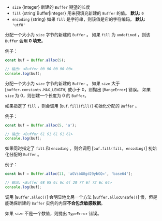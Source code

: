 <!-- YAML
added: v5.10.0
-->

* `size` {integer} 新建的 `Buffer` 期望的长度
* `fill` {string|Buffer|integer} 用来预填充新建的 `Buffer` 的值。
  **默认:** `0`
* `encoding` {string} 如果 `fill` 是字符串，则该值是它的字符编码。
  **默认:** `'utf8'`

分配一个大小为 `size` 字节的新建的 `Buffer` 。
如果 `fill` 为 `undefined` ，则该 `Buffer` 会用 **0 填充**。

例子：

```js
const buf = Buffer.alloc(5);

// 输出: <Buffer 00 00 00 00 00>
console.log(buf);
```

分配一个大小为 `size` 字节的新建的 `Buffer` 。
如果 `size` 大于 [`buffer.constants.MAX_LENGTH`] 或小于 0，则抛出 [`RangeError`] 错误。
如果 `size` 为 0，则创建一个长度为 0 的 `Buffer`。

如果指定了 `fill` ，则会调用 [`buf.fill(fill)`] 初始化分配的 `Buffer` 。

例子：

```js
const buf = Buffer.alloc(5, 'a');

// 输出: <Buffer 61 61 61 61 61>
console.log(buf);
```

如果同时指定了 `fill` 和 `encoding` ，则会调用 [`buf.fill(fill, encoding)`] 初始化分配的 `Buffer` 。

例子：

```js
const buf = Buffer.alloc(11, 'aGVsbG8gd29ybGQ=', 'base64');

// 输出: <Buffer 68 65 6c 6c 6f 20 77 6f 72 6c 64>
console.log(buf);
```

调用 [`Buffer.alloc()`] 会明显地比另一个方法 [`Buffer.allocUnsafe()`] 慢，但是能确保新建的 `Buffer` 实例的内容**不会包含敏感数据**。

如果 `size` 不是一个数值，则抛出 `TypeError` 错误。

